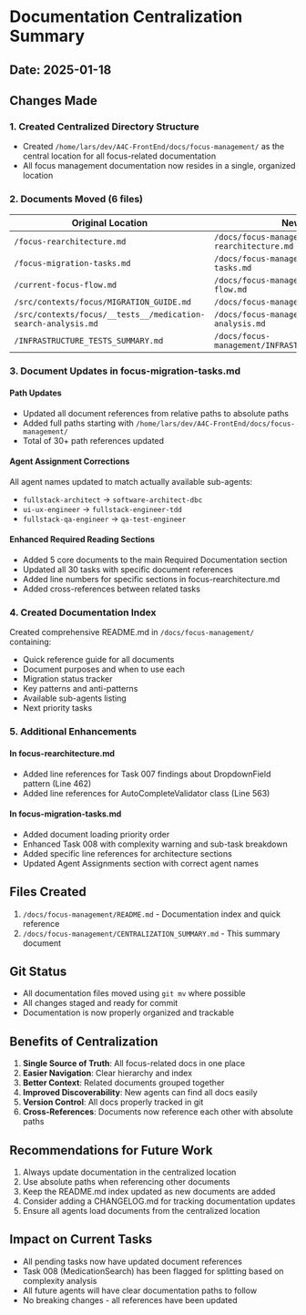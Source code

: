 # Documentation Centralization Summary

## Date: 2025-01-18

## Changes Made

### 1. Created Centralized Directory Structure
- Created `/home/lars/dev/A4C-FrontEnd/docs/focus-management/` as the central location for all focus-related documentation
- All focus management documentation now resides in a single, organized location

### 2. Documents Moved (6 files)
| Original Location | New Location |
|------------------|--------------|
| `/focus-rearchitecture.md` | `/docs/focus-management/focus-rearchitecture.md` |
| `/focus-migration-tasks.md` | `/docs/focus-management/focus-migration-tasks.md` |
| `/current-focus-flow.md` | `/docs/focus-management/current-focus-flow.md` |
| `/src/contexts/focus/MIGRATION_GUIDE.md` | `/docs/focus-management/MIGRATION_GUIDE.md` |
| `/src/contexts/focus/__tests__/medication-search-analysis.md` | `/docs/focus-management/medication-search-analysis.md` |
| `/INFRASTRUCTURE_TESTS_SUMMARY.md` | `/docs/focus-management/INFRASTRUCTURE_TESTS_SUMMARY.md` |

### 3. Document Updates in focus-migration-tasks.md

#### Path Updates
- Updated all document references from relative paths to absolute paths
- Added full paths starting with `/home/lars/dev/A4C-FrontEnd/docs/focus-management/`
- Total of 30+ path references updated

#### Agent Assignment Corrections
All agent names updated to match actually available sub-agents:
- `fullstack-architect` → `software-architect-dbc`
- `ui-ux-engineer` → `fullstack-engineer-tdd`
- `fullstack-qa-engineer` → `qa-test-engineer`

#### Enhanced Required Reading Sections
- Added 5 core documents to the main Required Documentation section
- Updated all 30 tasks with specific document references
- Added line numbers for specific sections in focus-rearchitecture.md
- Added cross-references between related tasks

### 4. Created Documentation Index
Created comprehensive README.md in `/docs/focus-management/` containing:
- Quick reference guide for all documents
- Document purposes and when to use each
- Migration status tracker
- Key patterns and anti-patterns
- Available sub-agents listing
- Next priority tasks

### 5. Additional Enhancements

#### In focus-rearchitecture.md
- Added line references for Task 007 findings about DropdownField pattern (Line 462)
- Added line references for AutoCompleteValidator class (Line 563)

#### In focus-migration-tasks.md
- Added document loading priority order
- Enhanced Task 008 with complexity warning and sub-task breakdown
- Added specific line references for architecture sections
- Updated Agent Assignments section with correct agent names

## Files Created
1. `/docs/focus-management/README.md` - Documentation index and quick reference
2. `/docs/focus-management/CENTRALIZATION_SUMMARY.md` - This summary document

## Git Status
- All documentation files moved using `git mv` where possible
- All changes staged and ready for commit
- Documentation is now properly organized and trackable

## Benefits of Centralization
1. **Single Source of Truth**: All focus-related docs in one place
2. **Easier Navigation**: Clear hierarchy and index
3. **Better Context**: Related documents grouped together
4. **Improved Discoverability**: New agents can find all docs easily
5. **Version Control**: All docs properly tracked in git
6. **Cross-References**: Documents now reference each other with absolute paths

## Recommendations for Future Work
1. Always update documentation in the centralized location
2. Use absolute paths when referencing other documents
3. Keep the README.md index updated as new documents are added
4. Consider adding a CHANGELOG.md for tracking documentation updates
5. Ensure all agents load documents from the centralized location

## Impact on Current Tasks
- All pending tasks now have updated document references
- Task 008 (MedicationSearch) has been flagged for splitting based on complexity analysis
- All future agents will have clear documentation paths to follow
- No breaking changes - all references have been updated